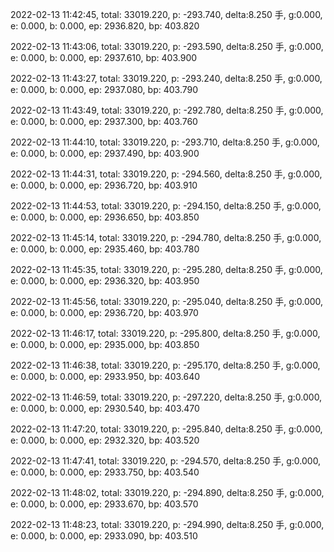 2022-02-13 11:42:45, total: 33019.220, p: -293.740, delta:8.250 手, g:0.000, e: 0.000, b: 0.000, ep: 2936.820, bp: 403.820

2022-02-13 11:43:06, total: 33019.220, p: -293.590, delta:8.250 手, g:0.000, e: 0.000, b: 0.000, ep: 2937.610, bp: 403.900

2022-02-13 11:43:27, total: 33019.220, p: -293.240, delta:8.250 手, g:0.000, e: 0.000, b: 0.000, ep: 2937.080, bp: 403.790

2022-02-13 11:43:49, total: 33019.220, p: -292.780, delta:8.250 手, g:0.000, e: 0.000, b: 0.000, ep: 2937.300, bp: 403.760

2022-02-13 11:44:10, total: 33019.220, p: -293.710, delta:8.250 手, g:0.000, e: 0.000, b: 0.000, ep: 2937.490, bp: 403.900

2022-02-13 11:44:31, total: 33019.220, p: -294.560, delta:8.250 手, g:0.000, e: 0.000, b: 0.000, ep: 2936.720, bp: 403.910

2022-02-13 11:44:53, total: 33019.220, p: -294.150, delta:8.250 手, g:0.000, e: 0.000, b: 0.000, ep: 2936.650, bp: 403.850

2022-02-13 11:45:14, total: 33019.220, p: -294.780, delta:8.250 手, g:0.000, e: 0.000, b: 0.000, ep: 2935.460, bp: 403.780

2022-02-13 11:45:35, total: 33019.220, p: -295.280, delta:8.250 手, g:0.000, e: 0.000, b: 0.000, ep: 2936.320, bp: 403.950

2022-02-13 11:45:56, total: 33019.220, p: -295.040, delta:8.250 手, g:0.000, e: 0.000, b: 0.000, ep: 2936.720, bp: 403.970

2022-02-13 11:46:17, total: 33019.220, p: -295.800, delta:8.250 手, g:0.000, e: 0.000, b: 0.000, ep: 2935.000, bp: 403.850

2022-02-13 11:46:38, total: 33019.220, p: -295.170, delta:8.250 手, g:0.000, e: 0.000, b: 0.000, ep: 2933.950, bp: 403.640

2022-02-13 11:46:59, total: 33019.220, p: -297.220, delta:8.250 手, g:0.000, e: 0.000, b: 0.000, ep: 2930.540, bp: 403.470

2022-02-13 11:47:20, total: 33019.220, p: -295.840, delta:8.250 手, g:0.000, e: 0.000, b: 0.000, ep: 2932.320, bp: 403.520

2022-02-13 11:47:41, total: 33019.220, p: -294.570, delta:8.250 手, g:0.000, e: 0.000, b: 0.000, ep: 2933.750, bp: 403.540

2022-02-13 11:48:02, total: 33019.220, p: -294.890, delta:8.250 手, g:0.000, e: 0.000, b: 0.000, ep: 2933.670, bp: 403.570

2022-02-13 11:48:23, total: 33019.220, p: -294.990, delta:8.250 手, g:0.000, e: 0.000, b: 0.000, ep: 2933.090, bp: 403.510